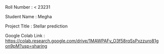 Roll Number       :   < 23231

Student Name      :  Megha

Project Title     :   Stellar prediction

Google Colab Link :   https://colab.research.google.com/drive/1MAWPAFv_O3f58rqSsPxzzuro81gon9pM?usp=sharing
